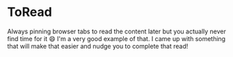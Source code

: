 # ToRead

Always pinning browser tabs to read the content later but you actually never find time for it 😄 I'm a very good example of that. I came up with something that will make that easier and nudge you to complete that read!

